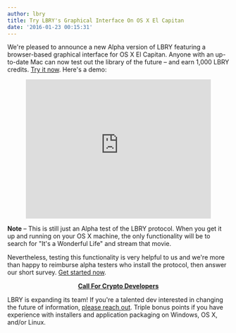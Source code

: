 ```yaml
---
author: lbry
title: Try LBRY's Graphical Interface On OS X El Capitan
date: '2016-01-23 00:15:31'
---
```


We're pleased to announce a new Alpha version of LBRY featuring a browser-based graphical interface for OS X El Capitan. Anyone with an up-to-date Mac can now test out the library of the future – and earn 1,000 LBRY credits. [Try it now](http://lbry.io/get). Here's a demo:

<p style="text-align: center;"><iframe width="420" height="315" src="https://www.youtube.com/embed/2KmqQD6qK1c?rel=0" frameborder="0" allowfullscreen></iframe></p>

**Note** – This is still just an Alpha test of the LBRY protocol. When you get it up and running on your OS X machine, the only functionality will be to search for "It's a Wonderful Life" and stream that movie.


Nevertheless, testing this functionality is very helpful to us and we're more than happy to reimburse alpha testers who install the protocol, then answer our short survey. [Get started now](http://lbry.io/get).

**<p style="text-align: center;"><u>Call For Crypto Developers</u></p>**

LBRY is expanding its team! If you're a talented dev interested in changing the future of information, <a href="mailto:jeremy@lbry.io">please reach out</a>. Triple bonus points if you have experience with installers and application packaging on Windows, OS X, and/or Linux.